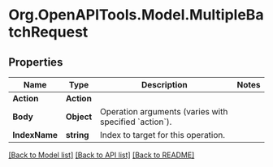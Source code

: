 # Org.OpenAPITools.Model.MultipleBatchRequest

## Properties

Name | Type | Description | Notes
------------ | ------------- | ------------- | -------------
**Action** | **Action** |  | 
**Body** | **Object** | Operation arguments (varies with specified &#x60;action&#x60;). | 
**IndexName** | **string** | Index to target for this operation. | 

[[Back to Model list]](../README.md#documentation-for-models) [[Back to API list]](../README.md#documentation-for-api-endpoints) [[Back to README]](../README.md)

